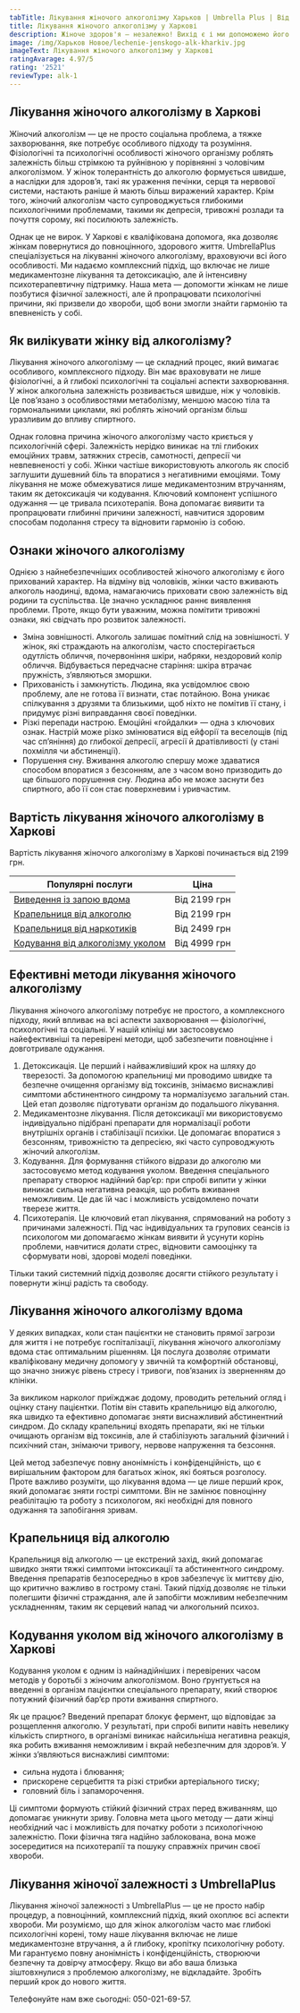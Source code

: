 ```yaml
---
tabTitle: Лікування жіночого алкоголізму Харьков | Umbrella Plus | Від 2199 грн
title: Лікування жіночого алкоголізму у Харкові
description: Жіноче здоров'я – незалежно! Вихід є і ми допоможемо його знайти.
image: /img/Харьков Новое/lechenie-jenskogo-alk-kharkiv.jpg
imageText: Лікування жіночого алкоголізму у Харкові
ratingAvarage: 4.97/5
rating: '2521'
reviewType: alk-1
---
```


## Лікування жіночого алкоголізму в Харкові

Жіночий алкоголізм — це не просто соціальна проблема, а тяжке захворювання, яке потребує особливого підходу та розуміння. Фізіологічні та психологічні особливості жіночого організму роблять залежність більш стрімкою та руйнівною у порівнянні з чоловічим алкоголізмом. У жінок толерантність до алкоголю формується швидше, а наслідки для здоров’я, такі як ураження печінки, серця та нервової системи, настають раніше й мають більш виражений характер. Крім того, жіночий алкоголізм часто супроводжується глибокими психологічними проблемами, такими як депресія, тривожні розлади та почуття сорому, які посилюють залежність.

Однак це не вирок. У Харкові є кваліфікована допомога, яка дозволяє жінкам повернутися до повноцінного, здорового життя. UmbrellaPlus спеціалізується на лікуванні жіночого алкоголізму, враховуючи всі його особливості. Ми надаємо комплексний підхід, що включає не лише медикаментозне лікування та детоксикацію, але й інтенсивну психотерапевтичну підтримку. Наша мета — допомогти жінкам не лише позбутися фізичної залежності, але й пропрацювати психологічні причини, які призвели до хвороби, щоб вони змогли знайти гармонію та впевненість у собі.

## Як вилікувати жінку від алкоголізму?

Лікування жіночого алкоголізму — це складний процес, який вимагає особливого, комплексного підходу. Він має враховувати не лише фізіологічні, а й глибокі психологічні та соціальні аспекти захворювання. У жінок алкогольна залежність розвивається швидше, ніж у чоловіків. Це пов’язано з особливостями метаболізму, меншою масою тіла та гормональними циклами, які роблять жіночий організм більш уразливим до впливу спиртного.

Однак головна причина жіночого алкоголізму часто криється у психологічній сфері. Залежність нерідко виникає на тлі глибоких емоційних травм, затяжних стресів, самотності, депресії чи невпевненості у собі. Жінки частіше використовують алкоголь як спосіб заглушити душевний біль та впоратися з негативними емоціями. Тому лікування не може обмежуватися лише медикаментозним втручанням, таким як детоксикація чи кодування. Ключовий компонент успішного одужання — це тривала психотерапія. Вона допомагає виявити та пропрацювати глибинні причини залежності, навчитися здоровим способам подолання стресу та відновити гармонію із собою.

## Ознаки жіночого алкоголізму

Однією з найнебезпечніших особливостей жіночого алкоголізму є його прихований характер. На відміну від чоловіків, жінки часто вживають алкоголь наодинці, вдома, намагаючись приховати свою залежність від родини та суспільства. Це значно ускладнює раннє виявлення проблеми. Проте, якщо бути уважним, можна помітити тривожні ознаки, які свідчать про розвиток залежності.

* Зміна зовнішності. Алкоголь залишає помітний слід на зовнішності. У жінок, які страждають на алкоголізм, часто спостерігається одутлість обличчя, почервоніння шкіри, набряки, нездоровий колір обличчя. Відбувається передчасне старіння: шкіра втрачає пружність, з’являються зморшки.
* Прихованість і замкнутість. Людина, яка усвідомлює свою проблему, але не готова її визнати, стає потайною. Вона уникає спілкування з друзями та близькими, щоб ніхто не помітив її стану, і придумує різні виправдання своєї поведінки.
* Різкі перепади настрою. Емоційні «гойдалки» — одна з ключових ознак. Настрій може різко змінюватися від ейфорії та веселощів (під час сп’яніння) до глибокої депресії, агресії й дратівливості (у стані похмілля чи абстиненції).
* Порушення сну. Вживання алкоголю спершу може здаватися способом впоратися з безсонням, але з часом воно призводить до ще більшого порушення сну. Людина або не може заснути без спиртного, або її сон стає поверхневим і уривчастим.

## Вартість лікування жіночого алкоголізму в Харкові

Вартість лікування жіночого алкоголізму в Харкові починається від 2199 грн.

| Популярні послуги                                                                                              | Ціна         |
| -------------------------------------------------------------------------------------------------------------- | ------------ |
| [Виведення із запою вдома](https://umbrella-plus.com.ua/uk/kharkiv/vivod-iz-zapoia-na-domy-kharkiv-ua/)        | Від 2199 грн |
| [Крапельниця від алкоголю](https://umbrella-plus.com.ua/uk/kharkiv/kapelnica_ot_alkogola_na_domy_kharkiv_ua/)  | Від 2199 грн |
| [Крапельниця від наркотиків](https://umbrella-plus.com.ua/uk/kharkiv/kap-ot-nark-ua/)                          | Від 2499 грн |
| [Кодування від алкоголізму уколом](https://umbrella-plus.com.ua/uk/kharkiv/kodirovka-ot-alkogolia-kharkiv-ua/) | Від 4999 грн |

## Ефективні методи лікування жіночого алкоголізму

Лікування жіночого алкоголізму потребує не простого, а комплексного підходу, який впливає на всі аспекти захворювання — фізіологічні, психологічні та соціальні. У нашій клініці ми застосовуємо найефективніші та перевірені методи, щоб забезпечити повноцінне і довготривале одужання.

1. Детоксикація. Це перший і найважливіший крок на шляху до тверезості. За допомогою крапельниці ми проводимо швидке та безпечне очищення організму від токсинів, знімаємо виснажливі симптоми абстинентного синдрому та нормалізуємо загальний стан. Цей етап дозволяє підготувати організм до подальшого лікування.
2. Медикаментозне лікування. Після детоксикації ми використовуємо індивідуально підібрані препарати для нормалізації роботи внутрішніх органів і стабілізації психіки. Це допомагає впоратися з безсонням, тривожністю та депресією, які часто супроводжують жіночий алкоголізм.
3. Кодування. Для формування стійкого відрази до алкоголю ми застосовуємо метод кодування уколом. Введення спеціального препарату створює надійний бар’єр: при спробі випити у жінки виникає сильна негативна реакція, що робить вживання неможливим. Це дає їй час і можливість усвідомлено почати тверезе життя.
4. Психотерапія. Це ключовий етап лікування, спрямований на роботу з причинами залежності. Під час індивідуальних та групових сеансів із психологом ми допомагаємо жінкам виявити й усунути корінь проблеми, навчитися долати стрес, відновити самооцінку та сформувати нові, здорові моделі поведінки.

Тільки такий системний підхід дозволяє досягти стійкого результату і повернути жінці радість та свободу.

## Лікування жіночого алкоголізму вдома

У деяких випадках, коли стан пацієнтки не становить прямої загрози для життя і не потребує госпіталізації, лікування жіночого алкоголізму вдома стає оптимальним рішенням. Ця послуга дозволяє отримати кваліфіковану медичну допомогу у звичній та комфортній обстановці, що значно знижує рівень стресу і тривоги, пов’язаних із зверненням до клініки.

За викликом нарколог приїжджає додому, проводить ретельний огляд і оцінку стану пацієнтки. Потім він ставить крапельницю від алкоголю, яка швидко та ефективно допомагає зняти виснажливий абстинентний синдром. До складу крапельниці входять препарати, які не тільки очищають організм від токсинів, але й стабілізують загальний фізичний і психічний стан, знімаючи тривогу, нервове напруження та безсоння.

Цей метод забезпечує повну анонімність і конфіденційність, що є вирішальним фактором для багатьох жінок, які бояться розголосу. Проте важливо розуміти, що лікування вдома — це лише перший крок, який допомагає зняти гострі симптоми. Він не замінює повноцінну реабілітацію та роботу з психологом, які необхідні для повного одужання та запобігання зривам.

## Крапельниця від алкоголю

Крапельниця від алкоголю — це екстрений захід, який допомагає швидко зняти тяжкі симптоми інтоксикації та абстинентного синдрому. Введення препаратів безпосередньо в кров забезпечує їх миттєву дію, що критично важливо в гострому стані. Такий підхід дозволяє не тільки полегшити фізичні страждання, але й запобігти можливим небезпечним ускладненням, таким як серцевий напад чи алкогольний психоз.

## Кодування уколом від жіночого алкоголізму в Харкові

Кодування уколом є одним із найнадійніших і перевірених часом методів у боротьбі з жіночим алкоголізмом. Воно ґрунтується на введенні в організм пацієнтки спеціального препарату, який створює потужний фізичний бар’єр проти вживання спиртного.

Як це працює? Введений препарат блокує фермент, що відповідає за розщеплення алкоголю. У результаті, при спробі випити навіть невелику кількість спиртного, в організмі виникає найсильніша негативна реакція, яка робить вживання неможливим і вкрай небезпечним для здоров’я. У жінки з’являються виснажливі симптоми:

* сильна нудота і блювання; 
* прискорене серцебиття та різкі стрибки артеріального тиску; 
* головний біль і запаморочення. 

Ці симптоми формують стійкий фізичний страх перед вживанням, що допомагає уникнути зриву. Головна мета цього методу — дати жінці необхідний час і можливість для початку роботи з психологічною залежністю. Поки фізична тяга надійно заблокована, вона може зосередитися на психотерапії та пошуку справжніх причин своєї хвороби.

## Лікування жіночої залежності з UmbrellaPlus

Лікування жіночої залежності з UmbrellaPlus — це не просто набір процедур, а повноцінний, комплексний підхід, який охоплює всі аспекти хвороби. Ми розуміємо, що для жінок алкоголізм часто має глибокі психологічні корені, тому наше лікування включає не лише медикаментозне втручання, а й глибоку, кропітку психологічну роботу. Ми гарантуємо повну анонімність і конфіденційність, створюючи безпечну та довірчу атмосферу. Якщо ви або ваша близька зіштовхнулися з проблемою алкоголізму, не відкладайте. Зробіть перший крок до нового життя.

Телефонуйте нам вже сьогодні: 050-021-69-57.
